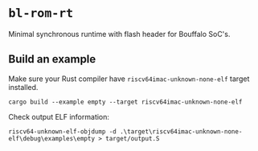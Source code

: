 # `bl-rom-rt`

Minimal synchronous runtime with flash header for Bouffalo SoC's.

## Build an example

Make sure your Rust compiler have `riscv64imac-unknown-none-elf` target installed.

```
cargo build --example empty --target riscv64imac-unknown-none-elf
```

Check output ELF information:

```
riscv64-unknown-elf-objdump -d .\target\riscv64imac-unknown-none-elf\debug\examples\empty > target/output.S
```
